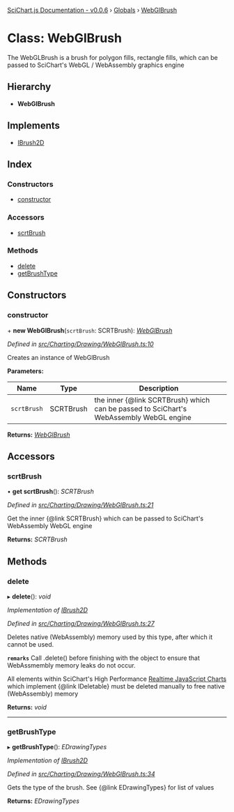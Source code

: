 [SciChart.js Documentation - v0.0.6](../README.md) › [Globals](../globals.md) › [WebGlBrush](webglbrush.md)

# Class: WebGlBrush

The WebGLBrush is a brush for polygon fills, rectangle fills, which can be passed to SciChart's WebGL / WebAssembly graphics engine

## Hierarchy

* **WebGlBrush**

## Implements

* [IBrush2D](../interfaces/ibrush2d.md)

## Index

### Constructors

* [constructor](webglbrush.md#constructor)

### Accessors

* [scrtBrush](webglbrush.md#scrtbrush)

### Methods

* [delete](webglbrush.md#delete)
* [getBrushType](webglbrush.md#getbrushtype)

## Constructors

###  constructor

\+ **new WebGlBrush**(`scrtBrush`: SCRTBrush): *[WebGlBrush](webglbrush.md)*

*Defined in [src/Charting/Drawing/WebGlBrush.ts:10](https://github.com/ABTSoftware/SciChart.Dev/blob/ff9f38d289/Web/src/SciChart/src/Charting/Drawing/WebGlBrush.ts#L10)*

Creates an instance of WebGlBrush

**Parameters:**

Name | Type | Description |
------ | ------ | ------ |
`scrtBrush` | SCRTBrush | the inner {@link SCRTBrush} which can be passed to SciChart's WebAssembly WebGL engine  |

**Returns:** *[WebGlBrush](webglbrush.md)*

## Accessors

###  scrtBrush

• **get scrtBrush**(): *SCRTBrush*

*Defined in [src/Charting/Drawing/WebGlBrush.ts:21](https://github.com/ABTSoftware/SciChart.Dev/blob/ff9f38d289/Web/src/SciChart/src/Charting/Drawing/WebGlBrush.ts#L21)*

Get the inner {@link SCRTBrush} which can be passed to SciChart's WebAssembly WebGL engine

**Returns:** *SCRTBrush*

## Methods

###  delete

▸ **delete**(): *void*

*Implementation of [IBrush2D](../interfaces/ibrush2d.md)*

*Defined in [src/Charting/Drawing/WebGlBrush.ts:27](https://github.com/ABTSoftware/SciChart.Dev/blob/ff9f38d289/Web/src/SciChart/src/Charting/Drawing/WebGlBrush.ts#L27)*

Deletes native (WebAssembly) memory used by this type, after which it cannot be used.

**`remarks`** 
Call .delete() before finishing with the object to ensure that WebAssmembly memory leaks do
not occur.

All elements within SciChart's High Performance
[Realtime JavaScript Charts](https://www.scichart.com/javascript-chart-features) which implement
{@link IDeletable} must be deleted manually to free native (WebAssembly) memory

**Returns:** *void*

___

###  getBrushType

▸ **getBrushType**(): *EDrawingTypes*

*Implementation of [IBrush2D](../interfaces/ibrush2d.md)*

*Defined in [src/Charting/Drawing/WebGlBrush.ts:34](https://github.com/ABTSoftware/SciChart.Dev/blob/ff9f38d289/Web/src/SciChart/src/Charting/Drawing/WebGlBrush.ts#L34)*

Gets the type of the brush. See {@link EDrawingTypes} for list of values

**Returns:** *EDrawingTypes*
